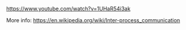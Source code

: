 https://www.youtube.com/watch?v=1UHaR54i3ak

More info:
https://en.wikipedia.org/wiki/Inter-process_communication

